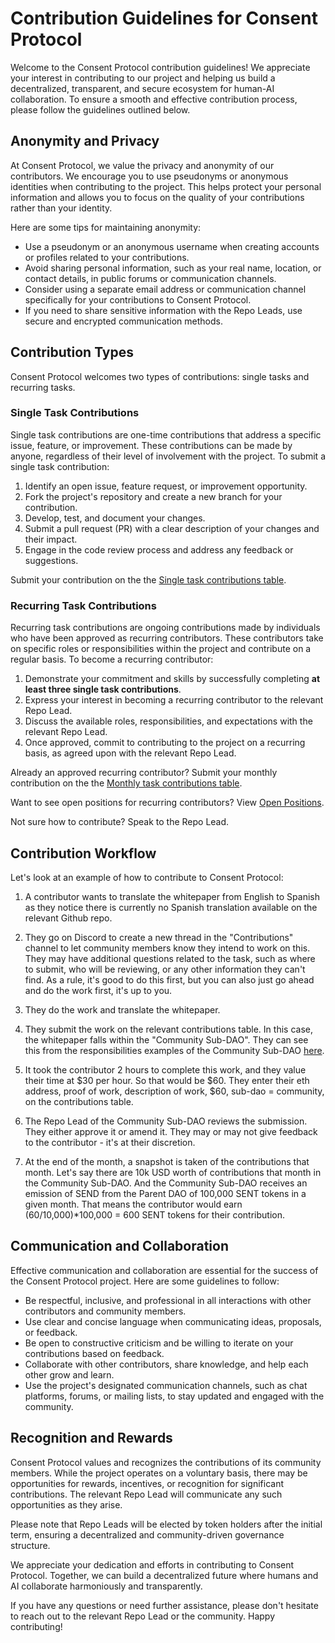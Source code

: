 # Contribution Guidelines for Consent Protocol

Welcome to the Consent Protocol contribution guidelines! We appreciate your interest in contributing to our project and helping us build a decentralized, transparent, and secure ecosystem for human-AI collaboration. To ensure a smooth and effective contribution process, please follow the guidelines outlined below.

## Anonymity and Privacy

At Consent Protocol, we value the privacy and anonymity of our contributors. We encourage you to use pseudonyms or anonymous identities when contributing to the project. This helps protect your personal information and allows you to focus on the quality of your contributions rather than your identity.

Here are some tips for maintaining anonymity:

- Use a pseudonym or an anonymous username when creating accounts or profiles related to your contributions.
- Avoid sharing personal information, such as your real name, location, or contact details, in public forums or communication channels.
- Consider using a separate email address or communication channel specifically for your contributions to Consent Protocol.
- If you need to share sensitive information with the Repo Leads, use secure and encrypted communication methods.

## Contribution Types

Consent Protocol welcomes two types of contributions: single tasks and recurring tasks.

### Single Task Contributions

Single task contributions are one-time contributions that address a specific issue, feature, or improvement. These contributions can be made by anyone, regardless of their level of involvement with the project. To submit a single task contribution:

1. Identify an open issue, feature request, or improvement opportunity.
2. Fork the project's repository and create a new branch for your contribution.
3. Develop, test, and document your changes.
4. Submit a pull request (PR) with a clear description of your changes and their impact.
5. Engage in the code review process and address any feedback or suggestions.

Submit your contribution on the the [Single task contributions table](link-to-single-task-contribution-table).

### Recurring Task Contributions

Recurring task contributions are ongoing contributions made by individuals who have been approved as recurring contributors. These contributors take on specific roles or responsibilities within the project and contribute on a regular basis. To become a recurring contributor:

1. Demonstrate your commitment and skills by successfully completing **at least three single task contributions**.
2. Express your interest in becoming a recurring contributor to the relevant Repo Lead.
3. Discuss the available roles, responsibilities, and expectations with the relevant Repo Lead.
4. Once approved, commit to contributing to the project on a recurring basis, as agreed upon with the relevant Repo Lead.

Already an approved recurring contributor? Submit your monthly contribution on the the [Monthly task contributions table](link-to-recurring-task-contribution-table).

Want to see open positions for recurring contributors? View [Open Positions](open-positions.md).

Not sure how to contribute? Speak to the Repo Lead.

## Contribution Workflow

Let's look at an example of how to contribute to Consent Protocol:

1. A contributor wants to translate the whitepaper from English to Spanish as they notice there is currently no Spanish translation available on the relevant Github repo.

2. They go on Discord to create a new thread in the "Contributions" channel to let community members know they intend to work on this. They may have additional questions related to the task, such as where to submit, who will be reviewing, or any other information they can't find. As a rule, it's good to do this first, but you can also just go ahead and do the work first, it's up to you.

3. They do the work and translate the whitepaper.

4. They submit the work on the relevant contributions table. In this case, the whitepaper falls within the "Community Sub-DAO". They can see this from the responsibilities examples of the Community Sub-DAO [here]().

5. It took the contributor 2 hours to complete this work, and they value their time at $30 per hour. So that would be $60. They enter their eth address, proof of work, description of work, $60, sub-dao = community, on the contributions table.

6. The Repo Lead of the Community Sub-DAO reviews the submission. They either approve it or amend it. They may or may not give feedback to the contributor - it's at their discretion.

7. At the end of the month, a snapshot is taken of the contributions that month. Let's say there are 10k USD worth of contributions that month in the Community Sub-DAO. And the Community Sub-DAO receives an emission of SEND from the Parent DAO of 100,000 SENT tokens in a given month. That means the contributor would earn (60/10,000)*100,000 = 600 SENT tokens for their contribution.

## Communication and Collaboration

Effective communication and collaboration are essential for the success of the Consent Protocol project. Here are some guidelines to follow:

- Be respectful, inclusive, and professional in all interactions with other contributors and community members.
- Use clear and concise language when communicating ideas, proposals, or feedback.
- Be open to constructive criticism and be willing to iterate on your contributions based on feedback.
- Collaborate with other contributors, share knowledge, and help each other grow and learn.
- Use the project's designated communication channels, such as chat platforms, forums, or mailing lists, to stay updated and engaged with the community.

## Recognition and Rewards

Consent Protocol values and recognizes the contributions of its community members. While the project operates on a voluntary basis, there may be opportunities for rewards, incentives, or recognition for significant contributions. The relevant Repo Lead will communicate any such opportunities as they arise.

Please note that Repo Leads will be elected by token holders after the initial term, ensuring a decentralized and community-driven governance structure.

We appreciate your dedication and efforts in contributing to Consent Protocol. Together, we can build a decentralized future where humans and AI collaborate harmoniously and transparently.

If you have any questions or need further assistance, please don't hesitate to reach out to the relevant Repo Lead or the community. Happy contributing!

